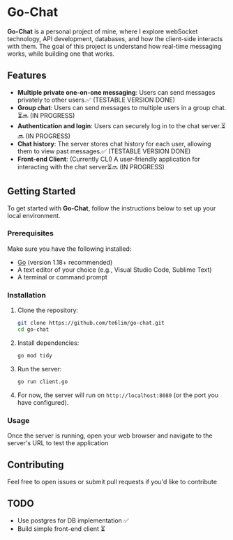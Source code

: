 # Go-Chat

**Go-Chat** is a personal project of mine, where I explore webSocket technology, API development, databases, and how the client-side interacts with them. The goal of this project is understand how real-time messaging works, while building one that works.

## Features

- **Multiple private one-on-one messaging**: Users can send messages privately to other users.✅ (TESTABLE VERSION DONE)
- **Group chat**: Users can send messages to multiple users in a group chat.⏳🔜 (IN PROGRESS)
- **Authentication and login**: Users can securely log in to the chat server.⏳🔜 (IN PROGRESS)
- **Chat history**: The server stores chat history for each user, allowing them to view past messages.✅ (TESTABLE VERSION DONE)
- **Front-end Client**: (Currently CLI) A user-friendly application for interacting with the chat server⏳🔜 (IN PROGRESS)

## Getting Started

To get started with **Go-Chat**, follow the instructions below to set up your local environment.

### Prerequisites

Make sure you have the following installed:

- [Go](https://golang.org/dl/) (version 1.18+ recommended)
- A text editor of your choice (e.g., Visual Studio Code, Sublime Text)
- A terminal or command prompt

### Installation

1. Clone the repository:

   ```bash
   git clone https://github.com/te6lim/go-chat.git
   cd go-chat
   ```

2. Install dependencies:

   ```bash
   go mod tidy
   ```

3. Run the server:

   ```bash
   go run client.go
   ```

4. For now, the server will run on `http://localhost:8080` (or the port you have configured).

### Usage

Once the server is running, open your web browser and navigate to the server's URL to test the application

## Contributing

Feel free to open issues or submit pull requests if you'd like to contribute

## TODO

- Use postgres for DB implementation ✅
- Build simple front-end client ⏳

